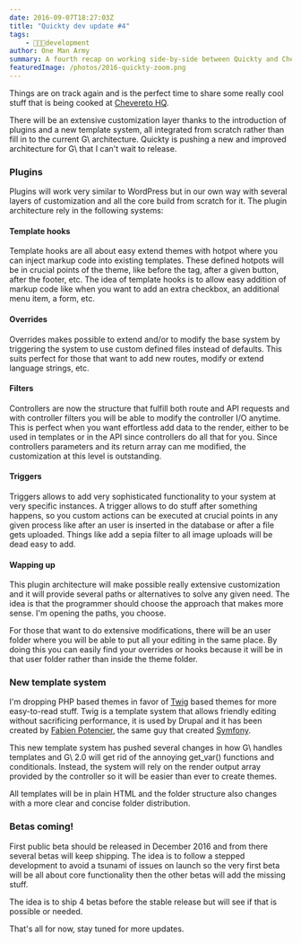 ```yaml
---
date: 2016-09-07T18:27:03Z
title: "Quickty dev update #4"
tags:
    - 👨🏾‍💻development
author: One Man Army
summary: A fourth recap on working side-by-side between Quickty and Chevereto.
featuredImage: /photos/2016-quickty-zoom.png
---
```


Things are on track again and is the perfect time to share some really cool stuff that is being cooked  at [Chevereto HQ](https://www.google.cl/maps/place/Recoleta+463,+Recoleta,+Regi%C3%B3n+Metropolitana/@-33.4277109,-70.6464023,3a,48.7y,75h,92.63t/data=!3m6!1e1!3m4!1sPmZEAh-tyXSiJZCY9TJbJw!2e0!7i13312!8i6656!4m5!3m4!1s0x9662c5be3da3cc45:0x38c78a31cf2d30de!8m2!3d-33.4276189!4d-70.6463782).

There will be an extensive customization layer thanks to the introduction of plugins and a new template system, all integrated from scratch rather than fill in to the current G\ architecture. Quickty is pushing a new and improved architecture for G\ that I can't wait to release.

### Plugins

Plugins will work very similar to WordPress but in our own way with several layers of customization and all the core build from scratch for it. The plugin architecture rely in the following systems:

#### Template hooks

Template hooks are all about easy extend themes with hotpot where you can inject markup code into existing templates. These defined hotpots will be in crucial points of the theme, like before the  tag, after a given button, after the footer, etc. The idea of template hooks is to allow easy addition of markup code like when you want to add an extra checkbox, an additional menu item, a form, etc.

#### Overrides

Overrides makes possible to extend and/or to modify the base system by triggering the system to use custom defined files instead of defaults. This suits perfect for those that want to add new routes, modify or extend language strings, etc.

#### Filters

Controllers are now the structure that fulfill both route and API requests and with controller filters you will be able to modify the controller I/O anytime. This is perfect when you want effortless add data to the render, either to be used in templates or in the API since controllers do all that for you. Since controllers parameters and its return array can me modified, the customization at this level is outstanding.

#### Triggers

Triggers allows to add very sophisticated functionality to your system at very specific instances. A trigger allows to do stuff after something happens, so you custom actions can be executed at crucial points in any given process like after an user is inserted in the database or after a file gets uploaded. Things like add a sepia filter to all image uploads will be dead easy to add.

#### Wapping up

This plugin architecture will make possible really extensive customization and it will provide several paths or alternatives to solve any given need. The idea is that the programmer should choose the approach that makes more sense. I'm opening the paths, you choose.

For those that want to do extensive modifications, there will be an user folder where you will be able to put all your editing in the same place. By doing this you can easily find your overrides or hooks because it will be in that user folder rather than inside the theme folder.

### New template system

I'm dropping PHP based themes in favor of [Twig](https://twig.sensiolabs.org/) based themes for more easy-to-read stuff. Twig is a template system that allows friendly editing without sacrificing performance, it is used by Drupal and it has been created by [Fabien Potencier](https://fabien.potencier.org/), the same guy that created [Symfony](https://symfony.com/).

This new template system has pushed several changes in how G\ handles templates and G\ 2.0 will get rid of the annoying get_var() functions and conditionals. Instead, the system will rely on the render output array provided by the controller so it will be easier than ever to create themes.

All templates will be in plain HTML and the folder structure also changes with a more clear and concise folder distribution.

### Betas coming!

First public beta should be released in December 2016 and from there several betas will keep shipping. The idea is to follow a stepped development to avoid a tsunami of issues on launch so the very first beta will be all about core functionality then the other betas will add the missing stuff.

The idea is to ship 4 betas before the stable release but will see if that is possible or needed.

That's all for now, stay tuned for more updates.